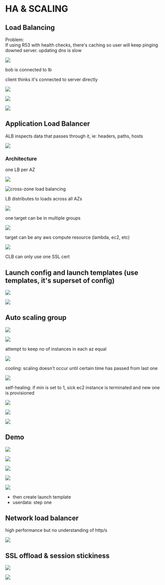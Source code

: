 # HA & SCALING

## Load Balancing

Problem:\
If using R53 with health checks, there's caching so user will keep pinging downed server. updating dns is slow

![](<../../../.gitbook/assets/Screenshot 2021-07-23 at 10.21.07 PM.png>)

bob is connected to lb

client thinks it's connected to server directly

![](<../../../.gitbook/assets/Screenshot 2021-07-23 at 10.22.51 PM.png>)

![](<../../../.gitbook/assets/Screenshot 2021-07-23 at 10.23.39 PM.png>)

![](<../../../.gitbook/assets/Screenshot 2021-07-23 at 10.24.53 PM.png>)

## Application Load Balancer

ALB inspects data that passes through it, ie: headers, paths, hosts

![](<../../../.gitbook/assets/Screenshot 2021-07-23 at 10.27.37 PM.png>)

### Architecture

one LB per AZ

![](<../../../.gitbook/assets/Screenshot 2021-07-23 at 10.30.17 PM.png>)

![cross-zone load balancing](<../../../.gitbook/assets/Screenshot 2021-07-23 at 10.30.39 PM.png>)

LB distributes to loads across all AZs

![](<../../../.gitbook/assets/Screenshot 2021-07-23 at 10.31.28 PM.png>)

one target can be in multiple groups

![](<../../../.gitbook/assets/Screenshot 2021-07-23 at 10.32.45 PM.png>)

target can be any aws compute resource (lambda, ec2, etc)

![](<../../../.gitbook/assets/Screenshot 2021-07-23 at 10.34.42 PM.png>)

CLB can only use one SSL cert

## Launch config and launch templates (use templates, it's superset of config)

![](<../../../.gitbook/assets/Screenshot 2021-07-23 at 10.36.43 PM.png>)

![](<../../../.gitbook/assets/Screenshot 2021-07-23 at 10.37.25 PM.png>)

## Auto scaling group

![](<../../../.gitbook/assets/Screenshot 2021-07-23 at 11.17.34 PM.png>)

![](<../../../.gitbook/assets/Screenshot 2021-07-23 at 11.18.10 PM.png>)

attempt to keep no of instances in each az equal

![](<../../../.gitbook/assets/Screenshot 2021-07-23 at 11.20.43 PM.png>)

cooling: scaling doesn't occur until certain time has passed from last one

![](<../../../.gitbook/assets/Screenshot 2021-07-23 at 11.21.48 PM.png>)

self-healing: if min is set to 1, sick ec2 instance is terminated and new one is provisioned

![](<../../../.gitbook/assets/Screenshot 2021-07-23 at 11.24.21 PM.png>)

![](<../../../.gitbook/assets/Screenshot 2021-07-23 at 11.24.06 PM.png>)

![](<../../../.gitbook/assets/Screenshot 2021-07-23 at 11.25.09 PM.png>)

## Demo

![](<../../../.gitbook/assets/Screenshot 2021-07-23 at 11.26.13 PM.png>)



![](<../../../.gitbook/assets/Screenshot 2021-07-24 at 10.55.37 AM (1).png>)

![](<../../../.gitbook/assets/Screenshot 2021-07-24 at 10.56.21 AM (1).png>)



![](<../../../.gitbook/assets/Screenshot 2021-07-24 at 10.57.22 AM (1).png>)

![](<../../../.gitbook/assets/Screenshot 2021-07-24 at 10.57.02 AM (2).png>)

* then create launch template
* userdata: step one

## Network load balancer

high performance but no understanding of http/s

![](<../../../.gitbook/assets/Screenshot 2021-07-24 at 1.49.22 PM.png>)

## SSL offload & session stickiness

![](<../../../.gitbook/assets/Screenshot 2021-07-24 at 2.05.25 PM.png>)

![](<../../../.gitbook/assets/Screenshot 2021-07-24 at 2.06.45 PM.png>)
